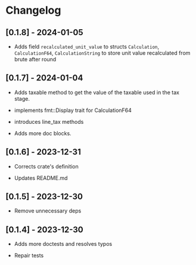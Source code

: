 # Changelog

## [0.1.8] - 2024-01-05

* Adds field `recalculated_unit_value` to structs `Calculation`, `CalculationF64`, `CalculationString` 
             to store unit value recalculated from brute after round 

## [0.1.7] - 2024-01-04

* Adds taxable method to get the value of the taxable used in the tax stage.

* implements fmt::Display trait for CalculationF64

* introduces line_tax methods

* Adds more doc blocks.

## [0.1.6] - 2023-12-31

* Corrects crate's definition

* Updates README.md

## [0.1.5] - 2023-12-30

* Remove unnecessary deps 

## [0.1.4] - 2023-12-30

* Adds more doctests and resolves typos

* Repair tests
